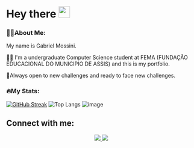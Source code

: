 <h1>
  Hey there
  <img src="https://media.giphy.com/media/hvRJCLFzcasrR4ia7z/giphy.gif" width="30px"/>
</h1>

### 👨‍💻About Me:
My name is Gabriel Mossini.

👨‍🎓 I'm a undergraduate Computer Science student at FEMA (FUNDAÇÃO EDUCACIONAL DO MUNICIPIO DE ASSIS) and this is my portfolio. 

📖Always open to new challenges and ready to face new challenges.

### 🔥My Stats:

[![GitHub Streak](http://github-readme-streak-stats.herokuapp.com?user=gabrielmossini&theme=dark&background=000000)](https://git.io/streak-stats) ![Top Langs](https://github-readme-stats.vercel.app/api/top-langs/?username=gabrielmossini&theme=vision-friendly-dark) ![image](https://github-readme-stats.vercel.app/api/top-langs/?username=gabrielmossini&layout=compact&langs_count=8&hide_border=true&title_color=000000&icon_color=000000&text_color=000000&bg_color=000000)

## Connect with me:
<div id"Connect" align="center">
  <a href="mailto:contatogabrielmossini@gmail.com">
  <img src="https://camo.githubusercontent.com/927d6b3961fa048ff7303daf291cb5869dfa25018997cf8c1373c2f6a85b1458/68747470733a2f2f696d672e736869656c64732e696f2f62616467652f2d476d61696c2d2532333333333f7374796c653d666f722d7468652d6261646765266c6f676f3d676d61696c266c6f676f436f6c6f723d7768697465">
  
  </a>
   <a href="www.linkedin.com/in/gabrielmossini">
      <img src="https://img.shields.io/badge/LinkedIn-blue?logo=linkedin&logoColor=white&style=for-the-badge">
  </a>
</div>
